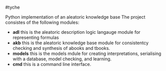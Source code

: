 #tyche

Python implementation of an aleatoric knowledge base
The project consistes of the following modules:
- **adl** this is the aleatoric description logic langauge module for representing formulas
- **akb** this is the aleatoric knowledge base module for consistentcy checking and synthesis of abooks and tbooks.
- **models** this is the models mdule for creating interpretations, serialising with a database, model checking, and learning.
- **cmd** this is a command line interface.


